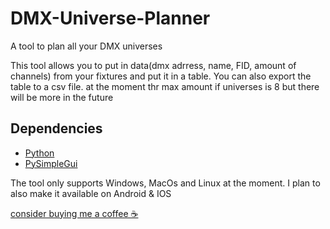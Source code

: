 # DMX-Universe-Planner
A tool to plan all your DMX universes 

This tool allows you to put in data(dmx adrress, name, FID, amount of channels) from your fixtures and put it in a table. You can also export the table to a csv file. at the moment thr max amount if universes is 8 but there will be more in the future 

## Dependencies
- [Python](https://www.python.org/)
- [PySimpleGui](https://pypi.org/project/PySimpleGUI/)

The tool only supports Windows, MacOs and Linux at the moment. I plan to also make it available on Android & IOS

[consider buying me a coffee ☕](https://patreon.com/Dmxuniverseplanner?utm_medium=clipboard_copy&utm_source=copyLink&utm_campaign=creatorshare_creator&utm_content=join_link)
